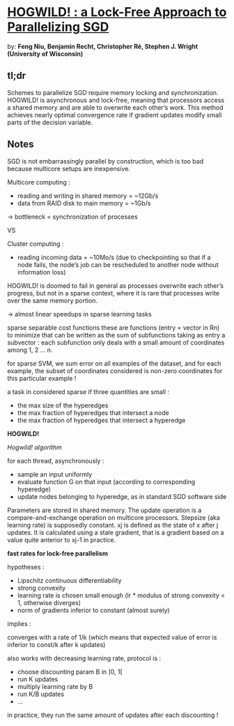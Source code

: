 # [HOGWILD! : a Lock-Free Approach to Parallelizing SGD](https://papers.nips.cc/paper/4390-hogwild-a-lock-free-approach-to-parallelizing-stochastic-gradient-descent.pdf)

by: **Feng Niu, Benjamin Recht, Christopher Ré, Stephen J. Wright (University of Wisconsin)**

## tl;dr
Schemes to parallelize SGD require memory locking and synchronization. HOGWILD! is asynchronous and lock-free, meaning that processors access a shared memory and are able to overwrite each other’s work. This method achieves nearly optimal convergence rate if gradient updates modify small parts of the decision variable.

## Notes 

SGD is not embarrassingly parallel by construction, which is too bad because multicore setups are inexpensive.

Multicore computing :

* reading and writing in shared memory = ~12Gb/s
* data from RAID disk to main memory = ~1Gb/s

-> bottleneck = synchronization of processes

VS

Cluster computing :

* reading incoming data = ~10Mo/s (due to checkpointing so that if a node fails, the node’s job can be rescheduled to another node without information loss)

HOGWILD! is doomed to fail in general as processes overwrite each other’s progress, but not in a sparse context, where it is rare that processes write over the same memory portion.

-> almost linear speedups in sparse learning tasks

sparse separable cost functions
these are functions (entry = vector in Rn) to minimize that can be written as the sum of subfunctions taking as entry a subvector : each subfunction only deals with a small amount of coordinates among 1, 2 ... n.

for sparse SVM, we sum error on all examples of the dataset, and for each example, the subset of coordinates considered is non-zero coordinates for this particular example !

a task in considered sparse if three quantities are small :

* the max size of the hyperedges
* the max fraction of hyperedges that intersect a node
* the max fraction of hyperedges that intersect a hyperedge

**HOGWILD!**

*Hogwild! algorithm*

for each thread, asynchronously :

* sample an input uniformly
* evaluate function G on that input (according to corresponding hyperedge)
* update nodes belonging to hyperedge, as in standard SGD
software side

Parameters are stored in shared memory.
The update operation is a compare-and-exchange operation on multicore processors.
Stepsize (aka learning rate) is supposedly constant.
xj is defined as the state of x after j updates.
It is calculated using a stale gradient, that is a gradient based on a value quite anterior to xj-1 in practice.

**fast rates for lock-free parallelism**

hypotheses : 

* Lipschitz continuous differentiability
* strong convexity
* learning rate is chosen small enough (lr * modulus of strong convexity < 1, otherwise diverges)
* norm of gradients inferior to constant (almost surely)

implies :

converges with a rate of 1/k
(which means that expected value of error is inferior to const/k after k updates)

also works with decreasing learning rate, protocol is :

* choose discounting param B in ]0, 1[
* run K updates
* multiply learning rate by B
* run K/B updates
* ...

in practice, they run the same amount of updates after each discounting !
